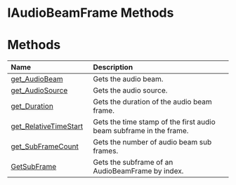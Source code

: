 IAudioBeamFrame Methods  
=======================  

<span id="publicmethodsSection"></span>

Methods  
=======  

<table>
<colgroup>
<col width="30%" />
<col width="60%" />
</colgroup>
<thead>
<tr class="header">
<th align="left">Name</th>
<th align="left">Description</th>
</tr>
</thead>
<tbody>
<tr class="odd">
<td align="left"><a href="Methods/get_AudioBeam_Method.md">get_AudioBeam</a></td>
<td align="left">Gets the audio beam.</td>
</tr>
<tr class="even">
<td align="left"><a href="Methods/get_AudioSource_Method.md">get_AudioSource</a></td>
<td align="left">Gets the audio source.</td>
</tr>
<tr class="odd">
<td align="left"><a href="Methods/get_Duration_Method.md">get_Duration</a></td>
<td align="left">Gets the duration of the audio beam frame.</td>
</tr>
<tr class="even">
<td align="left"><a href="Methods/get_RelativeTimeStart_Method.md">get_RelativeTimeStart</a></td>
<td align="left">Gets the time stamp of the first audio beam subframe in the frame.</td>
</tr>
<tr class="odd">
<td align="left"><a href="Methods/get_SubFrameCount_Method.md">get_SubFrameCount</a></td>
<td align="left">Gets the number of audio beam sub frames.</td>
</tr>
<tr class="even">
<td align="left"><a href="Methods/GetSubFrame_Method.md">GetSubFrame</a></td>
<td align="left">Gets the subframe of an AudioBeamFrame by index.</td>
</tr>
</tbody>
</table>



<!--Please do not edit the data in the comment block below.-->
<!--
TOCTitle : IAudioBeamFrame Methods
RLTitle : IAudioBeamFrame Methods
KeywordK : IAudioBeamFrame interface, methods
KeywordA : Methods.T:Microsoft.Kinect.kinect.IAudioBeamFrame
AssetID : Methods.T:Microsoft.Kinect.kinect.IAudioBeamFrame
Locale : en-us
CommunityContent : 1
TargetOS : Windows
TopicType : kbSyntax
DocSet : K4Wv2
ProjType : K4Wv2Proj
Technology : Kinect for Windows
Product : Kinect for Windows SDK v2
productversion : 20
-->
